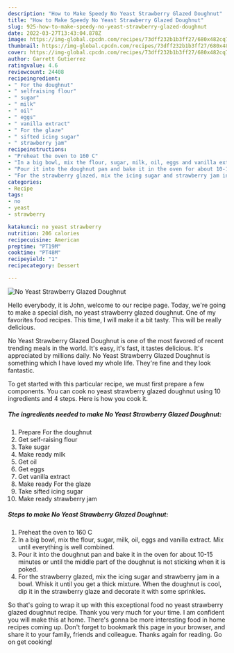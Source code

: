 ```yaml
---
description: "How to Make Speedy No Yeast Strawberry Glazed Doughnut"
title: "How to Make Speedy No Yeast Strawberry Glazed Doughnut"
slug: 925-how-to-make-speedy-no-yeast-strawberry-glazed-doughnut
date: 2022-03-27T13:43:04.878Z
image: https://img-global.cpcdn.com/recipes/73dff232b1b3ff27/680x482cq70/no-yeast-strawberry-glazed-doughnut-recipe-main-photo.jpg
thumbnail: https://img-global.cpcdn.com/recipes/73dff232b1b3ff27/680x482cq70/no-yeast-strawberry-glazed-doughnut-recipe-main-photo.jpg
cover: https://img-global.cpcdn.com/recipes/73dff232b1b3ff27/680x482cq70/no-yeast-strawberry-glazed-doughnut-recipe-main-photo.jpg
author: Garrett Gutierrez
ratingvalue: 4.6
reviewcount: 24408
recipeingredient:
- " For the doughnut"
- " selfraising flour"
- " sugar"
- " milk"
- " oil"
- " eggs"
- " vanilla extract"
- " For the glaze"
- " sifted icing sugar"
- " strawberry jam"
recipeinstructions:
- "Preheat the oven to 160 C"
- "In a big bowl, mix the flour, sugar, milk, oil, eggs and vanilla extract. Mix until everything is well combined."
- "Pour it into the doughnut pan and bake it in the oven for about 10-15 minutes or until the middle part of the doughnut is not sticking when it is poked."
- "For the strawberry glazed, mix the icing sugar and strawberry jam in a bowl. Whisk it until you get a thick mixture. When the doughnut is cool, dip it in the strawberry glaze and decorate it with some sprinkles."
categories:
- Recipe
tags:
- no
- yeast
- strawberry

katakunci: no yeast strawberry 
nutrition: 206 calories
recipecuisine: American
preptime: "PT19M"
cooktime: "PT48M"
recipeyield: "1"
recipecategory: Dessert

---
```



![No Yeast Strawberry Glazed Doughnut](https://img-global.cpcdn.com/recipes/73dff232b1b3ff27/680x482cq70/no-yeast-strawberry-glazed-doughnut-recipe-main-photo.jpg)

Hello everybody, it is John, welcome to our recipe page. Today, we're going to make a special dish, no yeast strawberry glazed doughnut. One of my favorites food recipes. This time, I will make it a bit tasty. This will be really delicious.

No Yeast Strawberry Glazed Doughnut is one of the most favored of recent trending meals in the world. It's easy, it's fast, it tastes delicious. It's appreciated by millions daily. No Yeast Strawberry Glazed Doughnut is something which I have loved my whole life. They're fine and they look fantastic.




To get started with this particular recipe, we must first prepare a few components. You can cook no yeast strawberry glazed doughnut using 10 ingredients and 4 steps. Here is how you cook it.

<!--inarticleads1-->

##### The ingredients needed to make No Yeast Strawberry Glazed Doughnut:

1. Prepare  For the doughnut
1. Get  self-raising flour
1. Take  sugar
1. Make ready  milk
1. Get  oil
1. Get  eggs
1. Get  vanilla extract
1. Make ready  For the glaze
1. Take  sifted icing sugar
1. Make ready  strawberry jam




<!--inarticleads2-->

##### Steps to make No Yeast Strawberry Glazed Doughnut:

1. Preheat the oven to 160 C
1. In a big bowl, mix the flour, sugar, milk, oil, eggs and vanilla extract. Mix until everything is well combined.
1. Pour it into the doughnut pan and bake it in the oven for about 10-15 minutes or until the middle part of the doughnut is not sticking when it is poked.
1. For the strawberry glazed, mix the icing sugar and strawberry jam in a bowl. Whisk it until you get a thick mixture. When the doughnut is cool, dip it in the strawberry glaze and decorate it with some sprinkles.




So that's going to wrap it up with this exceptional food no yeast strawberry glazed doughnut recipe. Thank you very much for your time. I am confident you will make this at home. There's gonna be more interesting food in home recipes coming up. Don't forget to bookmark this page in your browser, and share it to your family, friends and colleague. Thanks again for reading. Go on get cooking!
